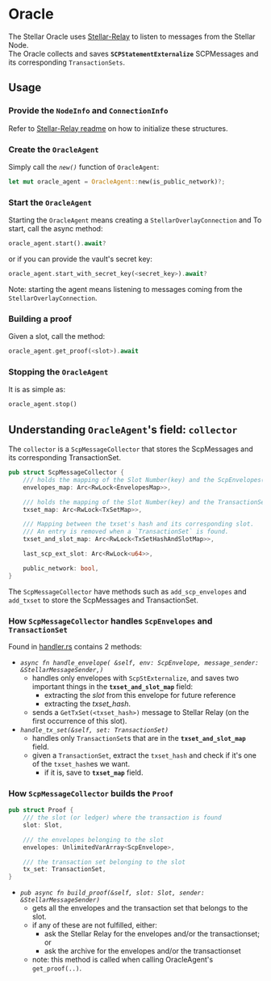 # Oracle

The Stellar Oracle uses [Stellar-Relay](../stellar-relay-lib) to listen to messages from the Stellar Node.  
The Oracle collects and saves **`SCPStatementExternalize`** SCPMessages and its corresponding `TransactionSets`.

## Usage

### Provide the `NodeInfo` and `ConnectionInfo` 
Refer to [Stellar-Relay readme](../stellar-relay-lib/README.md) on how to initialize these structures.

### Create the `OracleAgent`
Simply call the _`new()`_ function of `OracleAgent`:
```rust
let mut oracle_agent = OracleAgent::new(is_public_network)?;
```
### Start the `OracleAgent`
Starting the `OracleAgent` means creating a `StellarOverlayConnection` and
To start, call the async method:
```rust
oracle_agent.start().await?
```
or if you can provide the vault's secret key:
```rust
oracle_agent.start_with_secret_key(<secret_key>).await?
```
Note: starting the agent means listening to messages coming from  the `StellarOverlayConnection`.
### Building a proof
Given a slot, call the method: 
```rust
oracle_agent.get_proof(<slot>).await
```

### Stopping the `OracleAgent`
It is as simple as:
```rust
oracle_agent.stop()
```

## Understanding `OracleAgent`'s field: `collector`
The `collector` is a `ScpMessageCollector` that stores the ScpMessages and its corresponding TransactionSet.
```rust
pub struct ScpMessageCollector {
	/// holds the mapping of the Slot Number(key) and the ScpEnvelopes(value)
	envelopes_map: Arc<RwLock<EnvelopesMap>>,

	/// holds the mapping of the Slot Number(key) and the TransactionSet(value)
	txset_map: Arc<RwLock<TxSetMap>>,

	/// Mapping between the txset's hash and its corresponding slot.
	/// An entry is removed when a `TransactionSet` is found.
	txset_and_slot_map: Arc<RwLock<TxSetHashAndSlotMap>>,

	last_scp_ext_slot: Arc<RwLock<u64>>,

	public_network: bool,
}
```
The `ScpMessageCollector` have methods such as `add_scp_envelopes` and `add_txset` to store the ScpMessages and TransactionSet.

### How `ScpMessageCollector` handles `ScpEnvelopes` and `TransactionSet` 
Found in [handler.rs](src/oracle/collector/handler.rs) contains 2 methods:
* _`async fn handle_envelope( &self, env: ScpEnvelope, message_sender: &StellarMessageSender,)`_
  * handles only envelopes with `ScpStExternalize`, and saves two important things in the **`txset_and_slot_map`** field:
    * extracting the _slot_ from this envelope for future reference
    * extracting the _txset_hash_.
  * sends a `GetTxSet(<txset_hash>)` message to Stellar Relay (on the first occurrence of this slot).
* _`handle_tx_set(&self, set: TransactionSet)`_
  * handles only `TransactionSet`s that are in the **`txset_and_slot_map`** field.
  * given a `TransactionSet`, extract the `txset_hash` and check if it's one of the `txset_hash`es we want.
    * if it is, save to **`txset_map`** field.

### How `ScpMessageCollector` builds the `Proof`
```rust
pub struct Proof {
	/// the slot (or ledger) where the transaction is found
	slot: Slot,

	/// the envelopes belonging to the slot
	envelopes: UnlimitedVarArray<ScpEnvelope>,

	/// the transaction set belonging to the slot
	tx_set: TransactionSet,
}
```
* _`pub async fn build_proof(&self, slot: Slot, sender: &StellarMessageSender)`_
  * gets all the envelopes and the transaction set that belongs to the slot.
  * if any of these are not fulfilled, either:
    * ask the Stellar Relay for the envelopes and/or the transactionset; or
    * ask the archive for the envelopes and/or the transactionset
  * note: this method is called when calling OracleAgent's `get_proof(..)`.